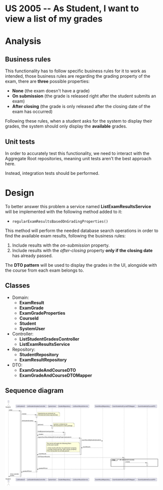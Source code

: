 US 2005 -- As Student, I want to view a list of my grades
=========================================================

# Analysis
## Business rules
This functionality has to follow specific business rules for it to work
as intended, those business rules are regarding the grading property of the
exam, there are **three** possible properties:

- **None** (the exam doesn't have a grade)
- **On submission** (the grade is released right after the student submits
an exam)
- **After closing** (the grade is only released after the closing date of
the exam has occurred)

Following these rules, when a student asks for the system to display their
grades, the system should only display the **available** grades.

## Unit tests

In order to accurately test this functionality, we need to interact
with the Aggregate Root repositories, meaning unit tests aren't the best approach here.

Instead, integration tests should be performed.

# Design
To better answer this problem a service named **ListExamResultsService** will be 
implemented with the following method added to it:

- `regularExamResultsBasedOnGradingProperties()` 

This method will perform the
needed database search operations in order to find the available exam results, 
following the business rules:

  1. Include results with the *on-submission* property.
  2. Include results with the *after-closing* property **only if the closing date** has already passed. 

The **DTO pattern** will be used to display the grades in the UI, alongside with the course from each
exam belongs to.

## Classes
- Domain:
    + **ExamResult**
    + **ExamGrade**
    + **ExamGradeProperties**
    + **CourseId**
    + **Student**
    + **SystemUser**
- Controller:
    + **ListStudentGradesController**
    + **ListExamResultsService**
- Repository:
    + **StudentRepository**
    + **ExamResultRepository**
- DTO:
    + **ExamGradeAndCourseDTO**
    + **ExamGradeAndCourseDTOMapper**

## Sequence diagram
![sd](./sd.svg)